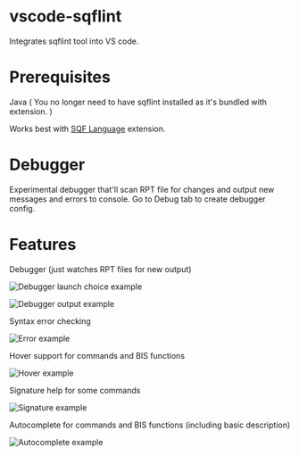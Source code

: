 # vscode-sqflint
Integrates sqflint tool into VS code.

# Prerequisites
Java ( You no longer need to have sqflint installed as it's bundled with extension. )

Works best with [SQF Language](https://marketplace.visualstudio.com/items?itemName=Armitxes.sqf) extension.

# Debugger

Experimental debugger that'll scan RPT file for changes and output new messages and errors to console.
Go to Debug tab to create debugger config.

# Features

Debugger (just watches RPT files for new output)

![Debugger launch choice example](http://sqflint.zipek.cz/images/sqflint-debugger-launch.png)

![Debugger output example](http://sqflint.zipek.cz/images/sqflint-debugger.png)

Syntax error checking

![Error example](http://sqflint.zipek.cz/images/sqflint-error.png)

Hover support for commands and BIS functions

![Hover example](http://sqflint.zipek.cz/images/sqflint-hover.png)

Signature help for some commands

![Signature example](http://sqflint.zipek.cz/images/sqflint-signature.png)

Autocomplete for commands and BIS functions (including basic description)

![Autocomplete example](http://sqflint.zipek.cz/images/sqflint-autocomplete.png)